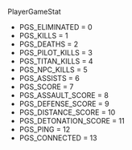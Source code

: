 PlayerGameStat
* PGS_ELIMINATED = 0
* PGS_KILLS = 1
* PGS_DEATHS = 2
* PGS_PILOT_KILLS = 3
* PGS_TITAN_KILLS = 4
* PGS_NPC_KILLS = 5
* PGS_ASSISTS = 6
* PGS_SCORE = 7
* PGS_ASSAULT_SCORE = 8
* PGS_DEFENSE_SCORE = 9
* PGS_DISTANCE_SCORE = 10
* PGS_DETONATION_SCORE = 11
* PGS_PING = 12
* PGS_CONNECTED = 13